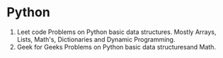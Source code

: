 # Python
01. Leet code Problems on Python basic data structures. Mostly Arrays, Lists, Math's, Dictionaries and Dynamic Programming.
02. Geek for Geeks Problems on Python basic data structuresand Math.
